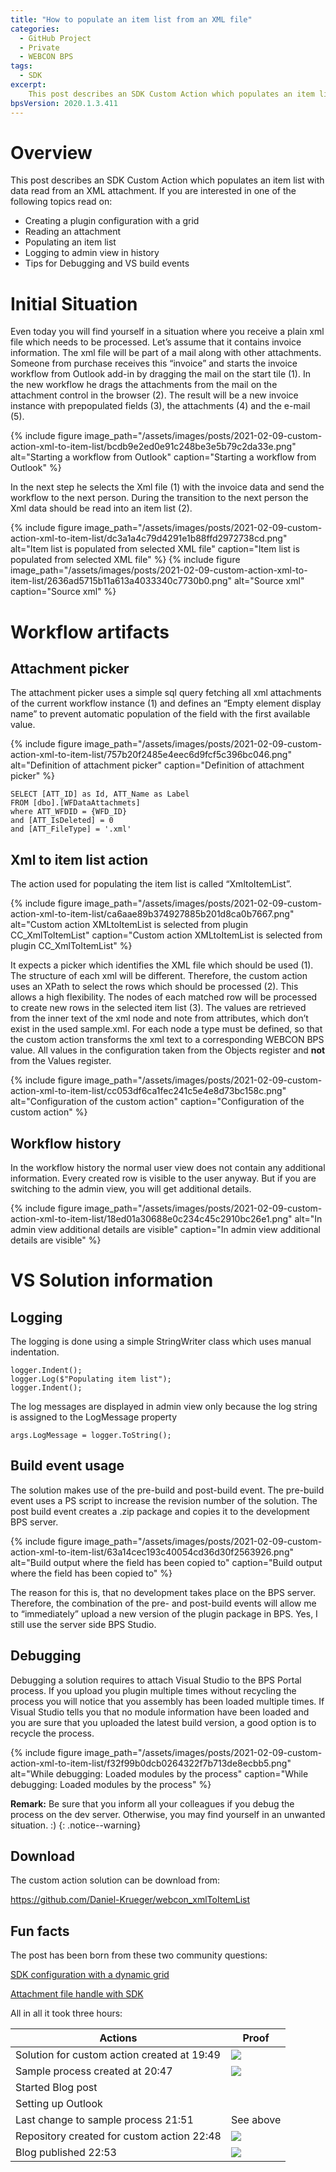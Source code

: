 ```yaml
---
title: "How to populate an item list from an XML file"
categories:
  - GitHub Project
  - Private
  - WEBCON BPS  
tags:
  - SDK
excerpt:
    This post describes an SDK Custom Action which populates an item list with data read from an XML attachment.
bpsVersion: 2020.1.3.411
---
```


# Overview

This post describes an SDK Custom Action which populates an item list with data
read from an XML attachment. If you are interested in one of the following
topics read on:

-   Creating a plugin configuration with a grid
-   Reading an attachment
-   Populating an item list
-   Logging to admin view in history
-   Tips for Debugging and VS build events

# Initial Situation

Even today you will find yourself in a situation where you receive a plain xml
file which needs to be processed. Let’s assume that it contains invoice
information. The xml file will be part of a mail along with other attachments.
Someone from purchase receives this “invoice” and starts the invoice workflow
from Outlook add-in by dragging the mail on the start tile (1). In the new
workflow he drags the attachments from the mail on the attachment control in the
browser (2). The result will be a new invoice instance with prepopulated fields
(3), the attachments (4) and the e-mail (5).

{% include figure
image_path="/assets/images/posts/2021-02-09-custom-action-xml-to-item-list/bcdb9e2ed0e91c248be3e5b79c2da33e.png"
alt="Starting a workflow from Outlook" caption="Starting a workflow from
Outlook" %}

In the next step he selects the Xml file (1) with the invoice data and send the
workflow to the next person. During the transition to the next person the Xml
data should be read into an item list (2).

{% include figure
image_path="/assets/images/posts/2021-02-09-custom-action-xml-to-item-list/dc3a1a4c79d4291e1b88ffd2972738cd.png"
alt="Item list is populated from selected XML file" caption="Item list is
populated from selected XML file" %} {% include figure
image_path="/assets/images/posts/2021-02-09-custom-action-xml-to-item-list/2636ad5715b11a613a4033340c7730b0.png"
alt="Source xml" caption="Source xml" %}

# Workflow artifacts

## Attachment picker

The attachment picker uses a simple sql query fetching all xml attachments of
the current workflow instance (1) and defines an “Empty element display name” to
prevent automatic population of the field with the first available value.

{% include figure
image_path="/assets/images/posts/2021-02-09-custom-action-xml-to-item-list/757b20f2485e4eec6d9fcf5c396bc046.png"
alt="Definition of attachment picker" caption="Definition of attachment picker"
%}

~~~~~~~~~~~~~~~~~~~~~~~~~~~~~~~~~~~~~~~~~~~~~~~~~~~~~~~~~~~~~~~~~~~~~~~~~~~~~~~~
SELECT [ATT_ID] as Id, ATT_Name as Label
FROM [dbo].[WFDataAttachmets]
where ATT_WFDID = {WFD_ID}
and [ATT_IsDeleted] = 0
and [ATT_FileType] = '.xml'
~~~~~~~~~~~~~~~~~~~~~~~~~~~~~~~~~~~~~~~~~~~~~~~~~~~~~~~~~~~~~~~~~~~~~~~~~~~~~~~~

## Xml to item list action

The action used for populating the item list is called “XmltoItemList”.

{% include figure
image_path="/assets/images/posts/2021-02-09-custom-action-xml-to-item-list/ca6aae89b374927885b201d8ca0b7667.png"
alt="Custom action XMLtoItemList is selected from plugin CC_XmlToItemList"
caption="Custom action XMLtoItemList is selected from plugin CC_XmlToItemList"
%}

It expects a picker which identifies the XML file which should be used (1). The
structure of each xml will be different. Therefore, the custom action uses an
XPath to select the rows which should be processed (2). This allows a high
flexibility. The nodes of each matched row will be processed to create new rows
in the selected item list (3). The values are retrieved from the inner text of
the xml node and note from attributes, which don’t exist in the used sample.xml.
For each node a type must be defined, so that the custom action transforms the
xml text to a corresponding WEBCON BPS value. All values in the configuration
taken from the Objects register and **not** from the Values register.

{% include figure
image_path="/assets/images/posts/2021-02-09-custom-action-xml-to-item-list/cc053df6ca1fec241c5e4e8d73bc158c.png"
alt="Configuration of the custom action" caption="Configuration of the custom
action" %}

## Workflow history

In the workflow history the normal user view does not contain any additional
information. Every created row is visible to the user anyway. But if you are
switching to the admin view, you will get additional details.

{% include figure
image_path="/assets/images/posts/2021-02-09-custom-action-xml-to-item-list/18ed01a30688e0c234c45c2910bc26e1.png"
alt="In admin view additional details are visible" caption="In admin view
additional details are visible" %}

# VS Solution information

## Logging

The logging is done using a simple StringWriter class which uses manual
indentation.

~~~~~~~~~~~~~~~~~~~~~~~~~~~~~~~~~~~~~~~~~~~~~~~~~~~~~~~~~~~~~~~~~~~~~~~~~~~~~~~~
logger.Indent();
logger.Log($"Populating item list");
logger.Indent();
~~~~~~~~~~~~~~~~~~~~~~~~~~~~~~~~~~~~~~~~~~~~~~~~~~~~~~~~~~~~~~~~~~~~~~~~~~~~~~~~

The log messages are displayed in admin view only because the log string is
assigned to the LogMessage property

~~~~~~~~~~~~~~~~~~~~~~~~~~~~~~~~~~~~~~~~~~~~~~~~~~~~~~~~~~~~~~~~~~~~~~~~~~~~~~~~
args.LogMessage = logger.ToString();
~~~~~~~~~~~~~~~~~~~~~~~~~~~~~~~~~~~~~~~~~~~~~~~~~~~~~~~~~~~~~~~~~~~~~~~~~~~~~~~~

## Build event usage

The solution makes use of the pre-build and post-build event. The pre-build
event uses a PS script to increase the revision number of the solution. The post
build event creates a .zip package and copies it to the development BPS server.

{% include figure
image_path="/assets/images/posts/2021-02-09-custom-action-xml-to-item-list/63a14cec193c40054cd36d30f2563926.png"
alt="Build output where the field has been copied to" caption="Build output
where the field has been copied to" %}

The reason for this is, that no development takes place on the BPS server.
Therefore, the combination of the pre- and post-build events will allow me to
“immediately” upload a new version of the plugin package in BPS. Yes, I still
use the server side BPS Studio.

## Debugging

Debugging a solution requires to attach Visual Studio to the BPS Portal process.
If you upload you plugin multiple times without recycling the process you will
notice that you assembly has been loaded multiple times. If Visual Studio tells
you that no module information have been loaded and you are sure that you
uploaded the latest build version, a good option is to recycle the process.

{% include figure
image_path="/assets/images/posts/2021-02-09-custom-action-xml-to-item-list/f32f99b0dcb0264322f7b713de8ecbb5.png"
alt="While debugging: Loaded modules by the process" caption="While debugging:
Loaded modules by the process" %}

**Remark:** Be sure that you inform all your colleagues if you debug the process
on the dev server. Otherwise, you may find yourself in an unwanted situation. :)
{: .notice--warning}

## Download

The custom action solution can be download from:

<https://github.com/Daniel-Krueger/webcon_xmlToItemList>

## Fun facts

The post has been born from these two community questions:

[SDK configuration with a dynamic
grid](https://community.webcon.com/forum/thread/111)

[Attachment file handle with SDK](https://community.webcon.com/forum/thread/231)

All in all it took three hours:

| Actions                                     | Proof                                           |
|---------------------------------------------|-------------------------------------------------|
| Solution for custom action created at 19:49 | ![](/assets/images/posts/2021-02-09-custom-action-xml-to-item-list/46f0c0154ed438c86753fdeab033de92.png) |
| Sample process created at 20:47             | ![](/assets/images/posts/2021-02-09-custom-action-xml-to-item-list/25f86933fa461ea908059775836ce514.png) |
| Started Blog post                           |                                                 |
| Setting up Outlook                          |                                                 |
| Last change to sample process 21:51         | See above                                       |
| Repository created for custom action 22:48  | ![](/assets/images/posts/2021-02-09-custom-action-xml-to-item-list/ee5cf8e30c0ce85acb8322bfd9200940.png) |
| Blog published 22:53                        | ![](/assets/images/posts/2021-02-09-custom-action-xml-to-item-list/83e3e522e78e4dc47a8956811b4debe9.png) |
